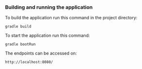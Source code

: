### Building and running the application

To build the application run this command in the project directory:
```
gradle build
```
To start the application run this command:
```
gradle bootRun
```
The endpoints can be accessed on:
```
http://localhost:8080/